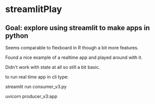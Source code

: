 # streamlitPlay

## Goal: explore using streamlit to make apps in python

Seems comparable to flexboard in R though a bit more features.

Found a nice example of a realtime app and played around with it.

Didn't work with state at all so still a bit basic.

to run real time app in cli type:

streamlit run consumer_v3.py

uvicorn producer_v3:app
